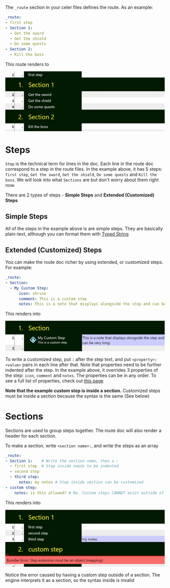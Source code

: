 The `_route` section in your celer files defines the route. As an example:
```yaml
_route: 
- first step
- Section 1:
  - Get the sword
  - Get the shield
  - Do some quests
- Section 2:
  - Kill the boss
```
This route renders to

![Example Image](./RouteExample1.png)

# Steps
`Step` is the technical term for lines in the doc. Each line in the route doc correspond to a step in the route files. In the example above, it has 5 steps: `first step`, `Get the sword`, `Get the shield`, `Do some quests` and `Kill the boss`. We will look into what `Sections` are but don't worry about them right now.

There are 2 types of steps - **Simple Steps** and **Extended (Customized) Steps**

## Simple Steps
All of the steps in the example above is are simple steps. They are basically plain-text, although you can format them with [Typed String](./Typed%20String%20System.md)

## Extended (Customized) Steps
You can make the route doc richer by using extended, or customized steps. For example:
```yaml
_route:
- Section:
  - My Custom Step:
      icon: shrine
      comment: This is a custom step
      notes: This is a note that displays alongside the step and can be very long.
```
This renders into 

![Extended Route Example](./RouteExample2.png)

To write a customized step, put `:` after the step text, and put `<property>: <value>` pairs in each line after that. Note that properties need to be further indented after the step. In the example above, it overrides 3 properties of the step: `icon`, `comment` and `notes`. The properties can be in any order. To see a full list of properties, check out [this page](./Step%20Customization.md)

**Note that the example custom step is inside a section.** Customized steps must be inside a section because the syntax is the same (See below)

# Sections
Sections are used to group steps together. The route doc will also render a header for each section.

To make a section, write `<section name>:`, and write the steps as an array
```yaml
_route:
- Section 1:    # Write the section name, then a :
  - first step  # Step inside needs to be indented
  - second step
  - third step:
      notes: my notes # Step inside section can be customized
- custom step:
    notes: is this allowed? # No. Custom steps CANNOT exist outside of sections, because there is no way for the program to tell if this is meant to be a section or a step
```
This renders into 

![Route Example](./RouteExample3.png)

Notice the error caused by having a custom step outside of a section. The engine interprets it as a section, so the syntax inside is invalid
